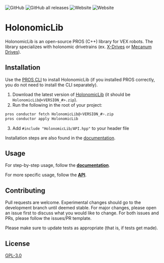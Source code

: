 ![GitHub](https://img.shields.io/github/license/Yessir120/HolonomicLib?logo=Github)
![GitHub all releases](https://img.shields.io/github/downloads/Yessir120/HolonomicLib/total?logo=Github)
![Website](https://img.shields.io/website?down_color=lightred&down_message=offline&label=api&logo=github&up_color=green&up_message=online&url=https%3A%2F%2Fyessir120.github.io%2FHolonomicLib%2Fhtml%2Findex.html)
![Website](https://img.shields.io/website?down_color=lightred&down_message=offline&label=docs&logo=readthedocs&up_color=green&up_message=online&url=http%3A%2F%2Fholonomiclibdocs.rtfd.io%2F)

# HolonomicLib

HolonomicLib is an open-source PROS (C++) library for VEX robots. The library specializes with holonomic drivetrains 
(ex. [X-Drives](https://wiki.purduesigbots.com/hardware/vex-drivetrains#x-drive) or 
[Mecanum Drives](https://wiki.purduesigbots.com/hardware/vex-drivetrains#mecanum-drive)). 

## Installation

Use the [PROS CLI](https://pros.cs.purdue.edu/v5/cli/conductor.html) to install HolonomicLib (if you installed PROS correctly, 
you do not need to install the CLI separately). 

1. Download the latest version of [HolonomicLib](https://github.com/Yessir120/HolonomicLib/releases) (it should be ``HolonomicLib@<VERSION_#>.zip``).
2. Run the following in the root of your project: 

```bash
pros conductor fetch HolonomicLib@<VERSION_#>.zip
pros conductor apply HolonomicLib
```

3. Add ``#include "HolonomicLib/API.hpp"`` to your header file

Installation steps are also found in the [documentation](https://holonomiclibdocs.readthedocs.io/en/latest/Docs/Intro/GettingStarted.html#installing-holonomiclib). 

## Usage

For step-by-step usage, follow the [**documentation**](https://holonomiclibdocs.readthedocs.io/en/latest/index.html). 

For more specific usage, follow the [**API**](https://yessir120.github.io/HolonomicLib/html/index.html). 

## Contributing
Pull requests are welcome. Experimental changes should go to the development branch until deemed stable. For major changes, please open an issue first to discuss 
what you would like to change. For both issues and PRs, please follow the issues/PR template. 

Please make sure to update tests as appropriate (that is, if tests get made).

## License
[GPL-3.0](https://choosealicense.com/licenses/gpl-3.0/)
